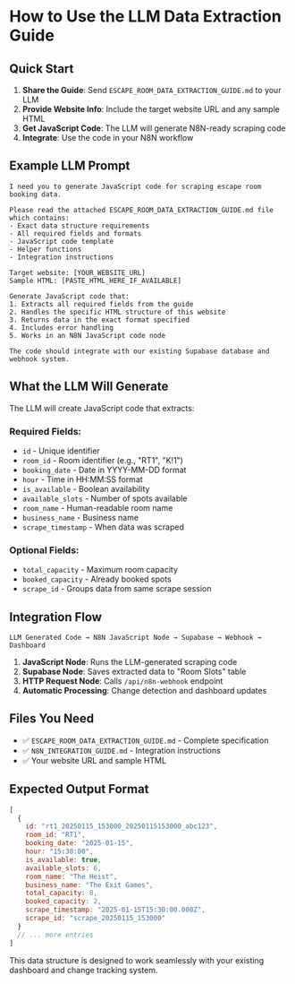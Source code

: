 # How to Use the LLM Data Extraction Guide

## Quick Start

1. **Share the Guide**: Send `ESCAPE_ROOM_DATA_EXTRACTION_GUIDE.md` to your LLM
2. **Provide Website Info**: Include the target website URL and any sample HTML
3. **Get JavaScript Code**: The LLM will generate N8N-ready scraping code
4. **Integrate**: Use the code in your N8N workflow

## Example LLM Prompt

```
I need you to generate JavaScript code for scraping escape room booking data. 

Please read the attached ESCAPE_ROOM_DATA_EXTRACTION_GUIDE.md file which contains:
- Exact data structure requirements
- All required fields and formats
- JavaScript code template
- Helper functions
- Integration instructions

Target website: [YOUR_WEBSITE_URL]
Sample HTML: [PASTE_HTML_HERE_IF_AVAILABLE]

Generate JavaScript code that:
1. Extracts all required fields from the guide
2. Handles the specific HTML structure of this website  
3. Returns data in the exact format specified
4. Includes error handling
5. Works in an N8N JavaScript code node

The code should integrate with our existing Supabase database and webhook system.
```

## What the LLM Will Generate

The LLM will create JavaScript code that extracts:

### Required Fields:
- `id` - Unique identifier
- `room_id` - Room identifier (e.g., "RT1", "K!1")
- `booking_date` - Date in YYYY-MM-DD format
- `hour` - Time in HH:MM:SS format
- `is_available` - Boolean availability
- `available_slots` - Number of spots available
- `room_name` - Human-readable room name
- `business_name` - Business name
- `scrape_timestamp` - When data was scraped

### Optional Fields:
- `total_capacity` - Maximum room capacity
- `booked_capacity` - Already booked spots
- `scrape_id` - Groups data from same scrape session

## Integration Flow

```
LLM Generated Code → N8N JavaScript Node → Supabase → Webhook → Dashboard
```

1. **JavaScript Node**: Runs the LLM-generated scraping code
2. **Supabase Node**: Saves extracted data to "Room Slots" table
3. **HTTP Request Node**: Calls `/api/n8n-webhook` endpoint
4. **Automatic Processing**: Change detection and dashboard updates

## Files You Need

- ✅ `ESCAPE_ROOM_DATA_EXTRACTION_GUIDE.md` - Complete specification
- ✅ `N8N_INTEGRATION_GUIDE.md` - Integration instructions
- ✅ Your website URL and sample HTML

## Expected Output Format

```javascript
[
  {
    id: "rt1_20250115_153000_20250115153000_abc123",
    room_id: "RT1",
    booking_date: "2025-01-15", 
    hour: "15:30:00",
    is_available: true,
    available_slots: 6,
    room_name: "The Heist",
    business_name: "The Exit Games",
    total_capacity: 8,
    booked_capacity: 2,
    scrape_timestamp: "2025-01-15T15:30:00.000Z",
    scrape_id: "scrape_20250115_153000"
  }
  // ... more entries
]
```

This data structure is designed to work seamlessly with your existing dashboard and change tracking system. 